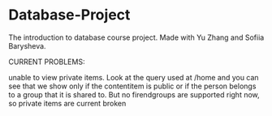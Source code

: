# Database-Project
The introduction to database course project. Made with Yu Zhang and Sofiia Barysheva. 


CURRENT PROBLEMS:

unable to view private items. Look at the query used at /home and you can see that we show
only if the contentitem is public or if the person belongs to a group that it is shared to. 
But no firendgroups are supported right now, so private items are current broken

